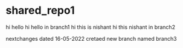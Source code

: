 # shared_repo1
hi hello
hi hello in branch1
hi this is nishant
hi this nishant in branch2

nextchanges dated 16-05-2022
cretaed new branch named branch3
